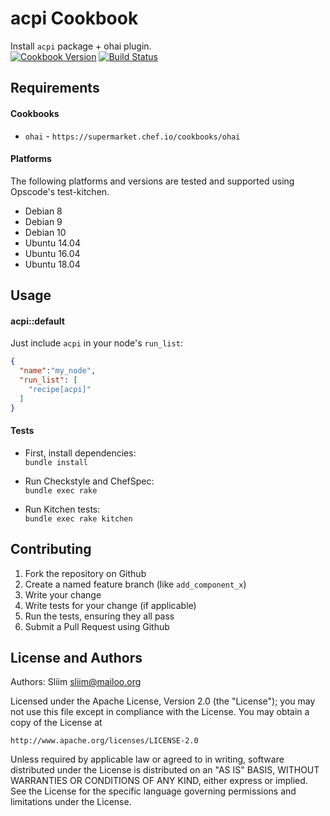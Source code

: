 acpi Cookbook
================
Install `acpi` package + ohai plugin.  
[![Cookbook Version](https://img.shields.io/cookbook/v/acpi.svg)](https://community.opscode.com/cookbooks/acpi) [![Build Status](https://travis-ci.org/sliim-cookbooks/acpi.svg?branch=master)](https://travis-ci.org/sliim-cookbooks/acpi) 

Requirements
------------
#### Cookbooks
- `ohai` - `https://supermarket.chef.io/cookbooks/ohai`

#### Platforms
The following platforms and versions are tested and supported using Opscode's test-kitchen.
- Debian 8
- Debian 9
- Debian 10
- Ubuntu 14.04
- Ubuntu 16.04
- Ubuntu 18.04

Usage
-----
#### acpi::default
Just include `acpi` in your node's `run_list`:

```json
{
  "name":"my_node",
  "run_list": [
    "recipe[acpi]"
  ]
}
```

#### Tests

- First, install dependencies:  
`bundle install`

- Run Checkstyle and ChefSpec:  
`bundle exec rake`

- Run Kitchen tests:  
`bundle exec rake kitchen`  

Contributing
------------
1. Fork the repository on Github
2. Create a named feature branch (like `add_component_x`)
3. Write your change
4. Write tests for your change (if applicable)
5. Run the tests, ensuring they all pass
6. Submit a Pull Request using Github

License and Authors
-------------------
Authors: Sliim <sliim@mailoo.org> 

Licensed under the Apache License, Version 2.0 (the "License"); you may not use this file except in compliance with the License. You may obtain a copy of the License at

    http://www.apache.org/licenses/LICENSE-2.0

Unless required by applicable law or agreed to in writing, software distributed under the License is distributed on an "AS IS" BASIS, WITHOUT WARRANTIES OR CONDITIONS OF ANY KIND, either express or implied. See the License for the specific language governing permissions and limitations under the License.
